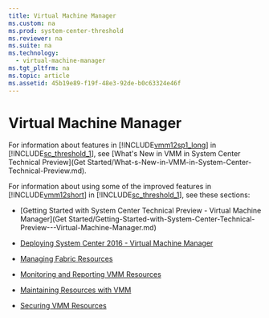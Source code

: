 ```yaml
---
title: Virtual Machine Manager
ms.custom: na
ms.prod: system-center-threshold
ms.reviewer: na
ms.suite: na
ms.technology: 
  - virtual-machine-manager
ms.tgt_pltfrm: na
ms.topic: article
ms.assetid: 45b19e89-f19f-48e3-92de-b0c63324e46f
---
```

# Virtual Machine Manager
For information about features in [!INCLUDE[vmm12sp1_long](../Token/vmm12sp1_long_md.md)] in [!INCLUDE[sc_threshold_1](../Token/sc_threshold_1_md.md)], see [What's New in VMM in System Center Technical Preview](Get Started/What-s-New-in-VMM-in-System-Center-Technical-Preview.md).

For information about using    some of the improved features in [!INCLUDE[vmm12short](../Token/vmm12short_md.md)] in [!INCLUDE[sc_threshold_1](../Token/sc_threshold_1_md.md)], see these sections:

-   [Getting Started with System Center Technical Preview - Virtual Machine Manager](Get Started/Getting-Started-with-System-Center-Technical-Preview---Virtual-Machine-Manager.md)

-   [Deploying System Center 2016 - Virtual Machine Manager](Deploy/Deploying-System-Center-2016---Virtual-Machine-Manager.md)

-   [Managing Fabric Resources](Managing-fabric-resources-in-VMM.md)

-   [Monitoring and Reporting VMM Resources](Manage/Monitoring-and-reporting-for-VMM-resources.md)

-   [Maintaining Resources with VMM](Manage/Maintaining-resources-with-VMM.md)

-   [Securing VMM Resources](Manage/Securing-VMM-resources.md)


